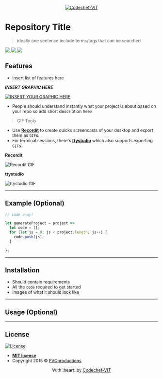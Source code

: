<p align="center"><a href="http://www.codechefvit.com/"><img src="https://s3.amazonaws.com/codechef_shared/sites/all/themes/abessive/logo-3.png" title="Codechef-Logo" alt="Codechef-VIT"></a>
</p>

# Repository Title

> <Subtitle>
> ideally one sentence
> include terms/tags that can be searched

<a href="https://github.com/badges/shields/graphs/contributors" alt="Contributors">
        <img src="https://img.shields.io/github/contributors/badges/shields" />
</a>
<a href="insert documentation link">
	<img src="https://img.shields.io/badge/Documentation-see%20docs-green?style=flat-square"/>
</a> 
<a href="insert deployed project link">
	<img src="https://img.shields.io/github/deployments/badges/shields/shields-staging?label=deployment"/>
</a>




## Features
- Insert list of features here

***INSERT GRAPHIC HERE***

[![INSERT YOUR GRAPHIC HERE](http://i.imgur.com/dt8AUb6.png)]()

- People should understand instantly what your project is about based on your repo so add short description here

> GIF Tools

- Use <a href="http://recordit.co/" target="_blank">**Recordit**</a> to create quicks screencasts of your desktop and export them as `GIF`s.
- For terminal sessions, there's <a href="https://github.com/chjj/ttystudio" target="_blank">**ttystudio**</a> which also supports exporting `GIF`s.

**Recordit**

![Recordit GIF](http://g.recordit.co/iLN6A0vSD8.gif)

**ttystudio**

![ttystudio GIF](https://raw.githubusercontent.com/chjj/ttystudio/master/img/example.gif)


---

## Example (Optional)

```javascript
// code away!

let generateProject = project => 
  let code = [];
  for (let js = 0; js < project.length; js++) {
    code.push(js);
  }
  
};
```

---

## Installation

- Should contain requirements
- All the `code` required to get started
- Images of what it should look like


---

## Usage (Optional)

---

## License

[![License](http://img.shields.io/:license-mit-blue.svg?style=flat-square)](http://badges.mit-license.org)

- **[MIT license](http://opensource.org/licenses/mit-license.php)**
- Copyright 2015 © <a href="http://fvcproductions.com" target="_blank">FVCproductions</a>.

<p align="center">
	With :heart: by <a href="http://www.codechefvit.com/index.html" target="_blank">Codechef-VIT</a>
</p>
